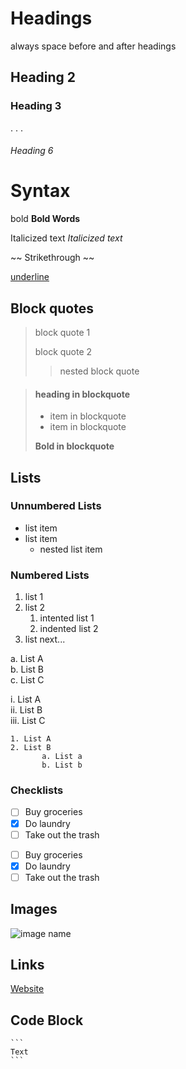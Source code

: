 # Headings

always space before and after headings

## Heading 2

### Heading 3

 .
 .
 .

###### Heading 6

# Syntax

bold **Bold Words**

Italicized text *Italicized text*

~~ Strikethrough ~~

<u> underline </u>  

## Block quotes
> block quote 1
>
> block quote 2
>> nested block quote

>#### heading in blockquote
> - item in blockquote
> - item in blockquote
>
> **Bold in blockquote**

## Lists

### Unnumbered Lists

- list item
- list item
    - nested list item

### Numbered Lists

1.  list 1
2.  list 2
    1.  intented list 1
    2.  indented list 2
3.  list next...

a. List A  
b. List B  
c. List C

i. List A  
ii. List B  
iii. List C  

    1. List A  
    2. List B  
           a. List a  
           b. List b 

### Checklists
- [ ] Buy groceries
- [x] Do laundry
- [ ] Take out the trash 

* [ ] Buy groceries
* [x] Do laundry
* [ ] Take out the trash

## Images
![image name](imagelocalrefnospacesorfigureoutspaces)

## Links
[Website](https://www.website.com)



## Code Block
    ```  
    Text  
    ```  